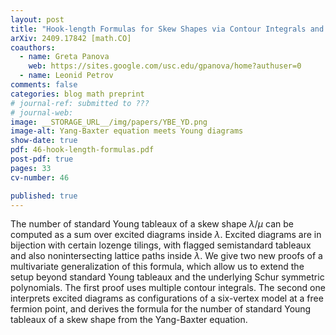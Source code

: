 ```yaml
---
layout: post
title: "Hook-length Formulas for Skew Shapes via Contour Integrals and Vertex Models"
arXiv: 2409.17842 [math.CO]
coauthors:
  - name: Greta Panova
    web: https://sites.google.com/usc.edu/gpanova/home?authuser=0
  - name: Leonid Petrov
comments: false
categories: blog math preprint
# journal-ref: submitted to ???
# journal-web: 
image: __STORAGE_URL__/img/papers/YBE_YD.png
image-alt: Yang-Baxter equation meets Young diagrams
show-date: true
pdf: 46-hook-length-formulas.pdf
post-pdf: true
pages: 33
cv-number: 46

published: true
---
```


The number of standard Young tableaux of a skew shape  $\lambda/\mu$ can be computed as a sum over excited diagrams inside $\lambda$. Excited diagrams are in bijection with certain lozenge tilings,  with flagged semistandard tableaux and also nonintersecting lattice paths inside $\lambda$. We give two new proofs of a multivariate generalization of this formula, which allow us to extend the setup beyond standard Young tableaux and the underlying Schur symmetric polynomials. The first proof uses multiple contour integrals. The second one interprets excited diagrams as configurations of a six-vertex model at a free fermion point, and derives the formula for the number of standard Young tableaux of a skew shape from the Yang-Baxter equation.
